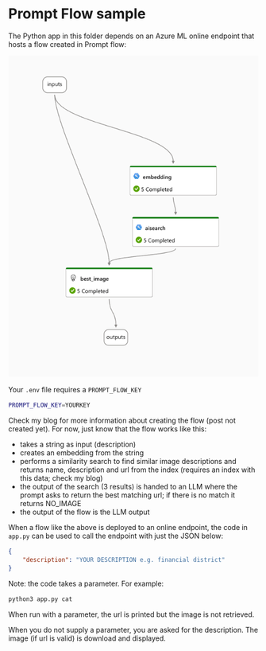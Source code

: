 # Prompt Flow sample

The Python app in this folder depends on an Azure ML online endpoint that hosts a flow created in Prompt flow:

![Alt text](image.png)

Your `.env` file requires a `PROMPT_FLOW_KEY`

```bash
PROMPT_FLOW_KEY=YOURKEY
```

Check my blog for more information about creating the flow (post not created yet). For now, just know that the flow works like this:

- takes a string as input (description)
- creates an embedding from the string
- performs a similarity search to find similar image descriptions and returns name, description and url from the index (requires an index with this data; check my blog)
- the output of the search (3 results) is handed to an LLM where the prompt asks to return the best matching url; if there is no match it returns NO_IMAGE
- the output of the flow is the LLM output

When a flow like the above is deployed to an online endpoint, the code in `app.py` can be used to call the endpoint with just the JSON below:

```json
{
    "description": "YOUR DESCRIPTION e.g. financial district"
}
```

Note: the code takes a parameter. For example:

```bash
python3 app.py cat
```

When run with a parameter, the url is printed but the image is not retrieved.

When you do not supply a parameter, you are asked for the description. The image (if url is valid) is download and displayed.
